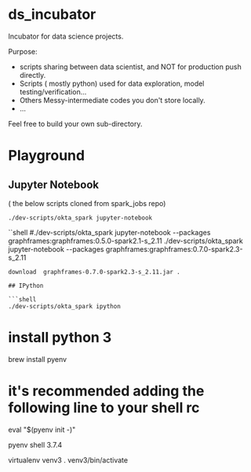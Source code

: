 # ds_incubator
Incubator for data science projects.

Purpose:
 * scripts sharing between data scientist, and NOT for production push directly. 
 * Scripts ( mostly python) used for data exploration, model testing/verification...
 * Others Messy-intermediate codes you don't store locally.
 * ... 

Feel free to build your own sub-directory.

# Playground
## Jupyter Notebook
( the below scripts cloned from spark_jobs repo)

```shell
./dev-scripts/okta_spark jupyter-notebook
```

``shell
#./dev-scripts/okta_spark jupyter-notebook --packages graphframes:graphframes:0.5.0-spark2.1-s_2.11
./dev-scripts/okta_spark jupyter-notebook --packages graphframes:graphframes:0.7.0-spark2.3-s_2.11
```
download  graphframes-0.7.0-spark2.3-s_2.11.jar .
 
## IPython

```shell
./dev-scripts/okta_spark ipython
```


# install python 3
brew install pyenv
# it's recommended adding the following line to your shell rc
eval "$(pyenv init -)"

pyenv shell 3.7.4

virtualenv venv3
. venv3/bin/activate
